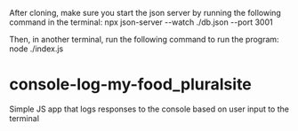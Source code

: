 After cloning, make sure you start the json server by running the following command in the terminal:
npx json-server --watch ./db.json --port 3001

Then, in another terminal, run the following command to run the program:
node ./index.js

# console-log-my-food_pluralsite
Simple JS app that logs responses to the console based on user input to the terminal
